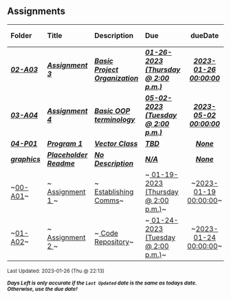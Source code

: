 ## Assignments

| Folder | Title | Description | Due | dueDate | Days Left<sup>*</sup> |
|:------|:------|:------|:------|:-----:|-----|
| ***<a href="https://github.com/rugbyprof/2143-Object-Oriented-Programming/tree/master/Assignments/02-A03">02-A03</a>*** | ***<a href="https://github.com/rugbyprof/2143-Object-Oriented-Programming/tree/master/Assignments/02-A03"> Assignment 3 </a>*** | ***<a href="https://github.com/rugbyprof/2143-Object-Oriented-Programming/tree/master/Assignments/02-A03"> Basic Project Organization</a>*** | ***<a href="https://github.com/rugbyprof/2143-Object-Oriented-Programming/tree/master/Assignments/02-A03"> 01-26-2023 (Thursday @ 2:00 p.m.)</a>*** | ***<a href="https://github.com/rugbyprof/2143-Object-Oriented-Programming/tree/master/Assignments/02-A03">2023-01-26 00:00:00</a>*** | DUE TODAY! |
| ***<a href="https://github.com/rugbyprof/2143-Object-Oriented-Programming/tree/master/Assignments/03-A04">03-A04</a>*** | ***<a href="https://github.com/rugbyprof/2143-Object-Oriented-Programming/tree/master/Assignments/03-A04"> Assignment 4 </a>*** | ***<a href="https://github.com/rugbyprof/2143-Object-Oriented-Programming/tree/master/Assignments/03-A04"> Basic OOP terminology</a>*** | ***<a href="https://github.com/rugbyprof/2143-Object-Oriented-Programming/tree/master/Assignments/03-A04"> 05-02-2023 (Tuesday @ 2:00 p.m.)</a>*** | ***<a href="https://github.com/rugbyprof/2143-Object-Oriented-Programming/tree/master/Assignments/03-A04">2023-05-02 00:00:00</a>*** | 96 |
| ***<a href="https://github.com/rugbyprof/2143-Object-Oriented-Programming/tree/master/Assignments/04-P01">04-P01</a>*** | ***<a href="https://github.com/rugbyprof/2143-Object-Oriented-Programming/tree/master/Assignments/04-P01"> Program 1 </a>*** | ***<a href="https://github.com/rugbyprof/2143-Object-Oriented-Programming/tree/master/Assignments/04-P01"> Vector Class</a>*** | ***<a href="https://github.com/rugbyprof/2143-Object-Oriented-Programming/tree/master/Assignments/04-P01"> TBD</a>*** | ***<a href="https://github.com/rugbyprof/2143-Object-Oriented-Programming/tree/master/Assignments/04-P01">None</a>*** |  |
| ***<a href="https://github.com/rugbyprof/2143-Object-Oriented-Programming/tree/master/Assignments/graphics">graphics</a>*** | ***<a href="https://github.com/rugbyprof/2143-Object-Oriented-Programming/tree/master/Assignments/graphics"> Placeholder Readme </a>*** | ***<a href="https://github.com/rugbyprof/2143-Object-Oriented-Programming/tree/master/Assignments/graphics"> No Description</a>*** | ***<a href="https://github.com/rugbyprof/2143-Object-Oriented-Programming/tree/master/Assignments/graphics">N/A</a>*** | ***<a href="https://github.com/rugbyprof/2143-Object-Oriented-Programming/tree/master/Assignments/graphics">None</a>*** |  |
| ~<a href="https://github.com/rugbyprof/2143-Object-Oriented-Programming/tree/master/Assignments/00-A01">00-A01</a>~ | ~<a href="https://github.com/rugbyprof/2143-Object-Oriented-Programming/tree/master/Assignments/00-A01"> Assignment 1 </a>~ | ~<a href="https://github.com/rugbyprof/2143-Object-Oriented-Programming/tree/master/Assignments/00-A01"> Establishing Comms</a>~ | ~<a href="https://github.com/rugbyprof/2143-Object-Oriented-Programming/tree/master/Assignments/00-A01"> 01-19-2023 (Thursday @ 2:00 p.m.)</a>~ | ~<a href="https://github.com/rugbyprof/2143-Object-Oriented-Programming/tree/master/Assignments/00-A01">2023-01-19 00:00:00</a>~ | ---- |
| ~<a href="https://github.com/rugbyprof/2143-Object-Oriented-Programming/tree/master/Assignments/01-A02">01-A02</a>~ | ~<a href="https://github.com/rugbyprof/2143-Object-Oriented-Programming/tree/master/Assignments/01-A02"> Assignment 2 </a>~ | ~<a href="https://github.com/rugbyprof/2143-Object-Oriented-Programming/tree/master/Assignments/01-A02"> Code Repository</a>~ | ~<a href="https://github.com/rugbyprof/2143-Object-Oriented-Programming/tree/master/Assignments/01-A02"> 01-24-2023 (Tuesday @ 2:00 p.m.)</a>~ | ~<a href="https://github.com/rugbyprof/2143-Object-Oriented-Programming/tree/master/Assignments/01-A02">2023-01-24 00:00:00</a>~ | ---- |

<sup>Last Updated: 2023-01-26 (Thu @ 22:13)</sup> 

<sup>***Days Left is only accurate if the `Last Updated` date is the same as todays date. Otherwise, use the due date!***</sup> 